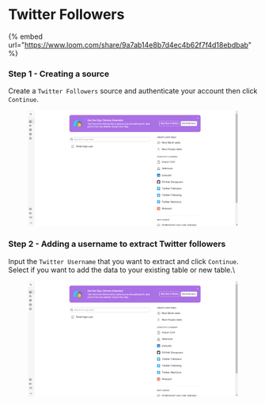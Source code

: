 # Twitter Followers

{% embed url="https://www.loom.com/share/9a7ab14e8b7d4ec4b62f7f4d18ebdbab" %}

### Step 1 - Creating a source <a href="#step-1-creating-a-source" id="step-1-creating-a-source"></a>

Create a `Twitter Followers` source and authenticate your account then click `Continue`.​

<figure><img src="../.gitbook/assets/227.gif" alt=""><figcaption></figcaption></figure>

### Step 2 - Adding a username to extract Twitter followers <a href="#step-2-adding-a-username-to-extract-twitter-followers" id="step-2-adding-a-username-to-extract-twitter-followers"></a>

Input the `Twitter Username` that you want to extract and click `Continue`. Select if you want to add the data to your existing table or new table.\


<figure><img src="../.gitbook/assets/227.gif" alt=""><figcaption></figcaption></figure>
